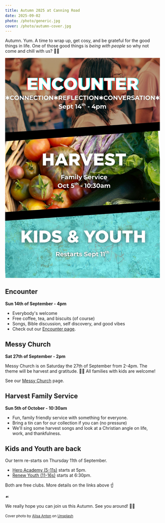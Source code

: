 ```yaml
---
title: Autumn 2025 at Canning Road
date: 2025-09-02
photo: /photo/generic.jpg
cover: /photo/autumn-cover.jpg
---
```


Autumn. Yum. A time to wrap up, get cosy, and be grateful for the good things in life. One of those good things is *being with people* so why not come and chill with us? 🍪🍂

<img alt="Poster of events for Autumn 2025 - Encounter, harvest service, and new term for kids and youth club" src="/photo/autumn-2025.jpg" class="w-100 fr-l w-40-l">

## Encounter

**Sun 14th of September - 4pm**

 + Everybody's welcome
 + Free coffee, tea, and biscuits (of course)
 + Songs, Bible discussion, self discovery, and good vibes
 + Check out our [Encounter page](/encounter).
 
## Messy Church

**Sat 27th of September - 2pm**

Messy Church is on Saturday the 27th of September from 2-4pm. The theme will be harvest and gratitude. 🍅🙏 All families with kids are welcome!

See our [Messy Church](/services/messychurch/) page.

## Harvest Family Service

**Sun 5th of October - 10:30am**

 + Fun, family friendly service with something for everyone. 
 + Bring a tin can for our collection if you can (no pressure) 
 + We'll sing some harvest songs and look at a Christian angle on life, work, and thankfulness.

## Kids and Youth are back

Our term re-starts on Thursday 11th of September.

 + [Hero Academy (5-11s)](/activities/kidsclub/) starts at 5pm.
 + [Renew Youth (11-16s)](/youth/) starts at 6:30pm.

Both are free clubs. More details on the links above ☝

☙

We really hope you can join us this Autumn. See you around! 🧣🤗

<small>Cover photo by <a href="https://unsplash.com/@alisaanton?utm_content=creditCopyText&utm_medium=referral&utm_source=unsplash">Alisa Anton</a> on <a href="https://unsplash.com/photos/mug-of-coffee-with-marshmallow-in-front-of-open-book-on-tray-JhxGkGgd3Sw?utm_content=creditCopyText&utm_medium=referral&utm_source=unsplash">Unsplash</a>
</small>
